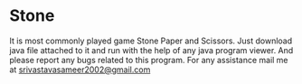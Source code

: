 # Stone
It is most commonly played game Stone Paper and Scissors. Just download java file attached to it and run with the help of any java program viewer.
And please report any bugs related to this program. 
For any assistance mail me at srivastavasameer2002@gmail.com
